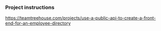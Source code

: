 ### Project instructions

https://teamtreehouse.com/projects/use-a-public-api-to-create-a-front-end-for-an-employee-directory